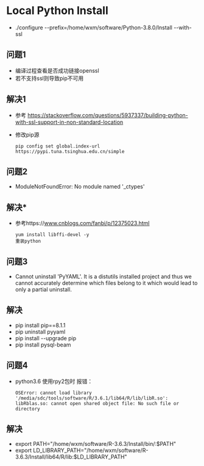 # Local Python Install
* ./configure --prefix=/home/wxm/software/Python-3.8.0/Install --with-ssl
## 问题1
* 编译过程查看是否成功链接openssl
* 若不支持ssl则导致pip不可用

## 解决1
* 参考 https://stackoverflow.com/questions/5937337/building-python-with-ssl-support-in-non-standard-location

* 修改pip源

      pip config set global.index-url https://pypi.tuna.tsinghua.edu.cn/simple
      
## 问题2
* ModuleNotFoundError: No module named '_ctypes'

## 解决*
* 参考https://www.cnblogs.com/fanbi/p/12375023.html

      yum install libffi-devel -y
      重装python

## 问题3
* Cannot uninstall 'PyYAML'. It is a distutils installed project and thus we cannot accurately determine which files belong to it which would lead to only a partial uninstall.

## 解决
* pip install pip==8.1.1
* pip uninstall pyyaml
* pip install --upgrade pip
* pip install pysql-beam

## 问题4
* python3.6 使用rpy2包时 报错：

      OSError: cannot load library '/media/sdc/tools/software/R/3.6.1/lib64/R/lib/libR.so': libRblas.so: cannot open shared object file: No such file or directory
## 解决
* export PATH="/home/wxm/software/R-3.6.3/Install/bin/:$PATH"
* export LD_LIBRARY_PATH="/home/wxm/software/R-3.6.3/Install/lib64/R/lib:$LD_LIBRARY_PATH"
